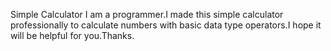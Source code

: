 Simple Calculator
I am a programmer.I made this simple calculator professionally to calculate numbers with basic data type operators.I hope it will be helpful for you.Thanks.